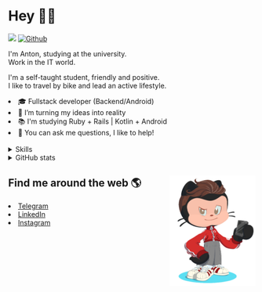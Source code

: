 # Hey 👋🏻 

![](https://komarev.com/ghpvc/?username=your-github-HarshBarash&color=grey) [![Github](https://img.shields.io/github/followers/HarshBarash?label=Follow&style=social)](https://github.com/HarshBarash)

I'm Anton, studying at the university. <br/>
Work in the IT world. 

I'm a self-taught student, friendly and positive. <br />
I like to travel by bike and lead an active lifestyle.

   <li>🎓 Fullstack developer (Backend/Android) </li>
   <li>🎯 I’m turning my ideas into reality </li>
   <li>📚 I'm studying Ruby + Rails | Kotlin + Android </li>
   <li>💬 You can ask me questions, I like to help! </li>

<br/>


<details>
    <summary> Skills </summary>
   <p>
      <br/>
      <img src="https://img.shields.io/badge/Ruby_on_Rails-CC0000?style=for-the-badge&logo=ruby-on-            rails&logoColor=white" />
      <img src="https://img.shields.io/badge/Ruby-CC342D?style=for-the-badge&logo=ruby&logoColor=white" />
      <img src="https://img.shields.io/badge/Bootstrap-563D7C?style=for-the-badge&logo=bootstrap&logoColor=white" />
      <img src="https://img.shields.io/badge/PostgreSQL-316192?style=for-the-badge&logo=postgresql&logoColor=white" />
      <img src="https://img.shields.io/badge/SQLite-07405E?style=for-the-badge&logo=sqlite&logoColor=white" />
      <img src="https://img.shields.io/badge/Heroku-430098?style=for-the-badge&logo=heroku&logoColor=white"/>
      <img src="https://img.shields.io/badge/GitHub-100000?style=for-the-badge&logo=github&logoColor=white" />
      <br/>
      <img src="https://img.shields.io/badge/Android-3DDC84?style=for-the-badge&logo=android&logoColor=white" />
      <img src="https://img.shields.io/badge/Kotlin-0095D5?&style=for-the-badge&logo=kotlin&logoColor=white" />
      <img src="https://img.shields.io/badge/Java-ED8B00?style=for-the-badge&logo=java&logoColor=white" />
      <img src="https://img.shields.io/badge/Figma-F24E1E?style=for-the-badge&logo=figma&logoColor=white" />
      <img src="https://img.shields.io/badge/firebase-ffca28?style=for-the-badge&logo=firebase&logoColor=black" />
      <img src="https://img.shields.io/badge/Python-FFD43B?style=for-the-badge&logo=python&logoColor=darkgreen" />
      <img src="https://img.shields.io/badge/Trello-0052CC?style=for-the-badge&logo=trello&logoColor=white" />
      <img src="https://img.shields.io/badge/Ubuntu-E95420?style=for-the-badge&logo=ubuntu&logoColor=white" />

   </details>


<details>
    <summary> GitHub stats</summary>
    <br />
   
<!--START_SECTION:waka-->
**🐱 My GitHub Data** 

> 🏆 136 Contributions in the Year 2022
 > 
> 📦 286.2 kB Used in GitHub's Storage 
 > 
> 🚫 Not Opted to Hire
 > 
> 📜 18 Public Repositories 
 > 
> 🔑 21 Private Repositories  
 > 
**I'm an Early 🐤** 

```text
🌞 Morning    107 commits    █████░░░░░░░░░░░░░░░░░░░░   20.27% 
🌆 Daytime    164 commits    ███████░░░░░░░░░░░░░░░░░░   31.06% 
🌃 Evening    231 commits    ███████████░░░░░░░░░░░░░░   43.75% 
🌙 Night      26 commits     █░░░░░░░░░░░░░░░░░░░░░░░░   4.92%

```
📅 **I'm Most Productive on Friday** 

```text
Monday       53 commits     ██░░░░░░░░░░░░░░░░░░░░░░░   10.04% 
Tuesday      83 commits     ████░░░░░░░░░░░░░░░░░░░░░   15.72% 
Wednesday    58 commits     ██░░░░░░░░░░░░░░░░░░░░░░░   10.98% 
Thursday     55 commits     ██░░░░░░░░░░░░░░░░░░░░░░░   10.42% 
Friday       121 commits    █████░░░░░░░░░░░░░░░░░░░░   22.92% 
Saturday     84 commits     ████░░░░░░░░░░░░░░░░░░░░░   15.91% 
Sunday       74 commits     ███░░░░░░░░░░░░░░░░░░░░░░   14.02%

```


📊 **This Week I Spent My Time On** 

```text
⌚︎ Time Zone: Europe/Moscow

💬 Programming Languages: 
Ruby                     11 hrs 37 mins      █████████░░░░░░░░░░░░░░░░   36.16% 
Kotlin                   6 hrs 56 mins       █████░░░░░░░░░░░░░░░░░░░░   21.61% 
XML                      4 hrs 31 mins       ███░░░░░░░░░░░░░░░░░░░░░░   14.06% 
ERB                      3 hrs 25 mins       ██░░░░░░░░░░░░░░░░░░░░░░░   10.65% 
SCSS                     1 hr 53 mins        █░░░░░░░░░░░░░░░░░░░░░░░░   5.9%

🔥 Editors: 
RubyMine                 20 hrs 35 mins      ████████████████░░░░░░░░░   64.05% 
Android Studio           11 hrs 33 mins      █████████░░░░░░░░░░░░░░░░   35.95%

💻 Operating System: 
Linux                    32 hrs 9 mins       █████████████████████████   100.0%

```

**I Mostly Code in Ruby** 

```text
Ruby                     14 repos            █████████░░░░░░░░░░░░░░░░   37.84% 
Kotlin                   10 repos            ██████░░░░░░░░░░░░░░░░░░░   27.03% 
Java                     7 repos             ████░░░░░░░░░░░░░░░░░░░░░   18.92% 
JavaScript               4 repos             ██░░░░░░░░░░░░░░░░░░░░░░░   10.81% 
Python                   2 repos             █░░░░░░░░░░░░░░░░░░░░░░░░   5.41%

```



 Last Updated on 25/01/2022 16:15:28 UTC
<!--END_SECTION:waka-->
   
<!--    <p align="center">
        <img src="https://github-profile-trophy.vercel.app/?username=HarshBarash&theme=darkhub&margin-w=15" alt="Trophies GitHub" />
    </p>
 -->
   
</details>

## Find me around the web 🌎 <a href="https://github.com//HarshBarash"><img align="right" width="175" height="225" src="https://github.com/HarshBarash/HarshBarash/blob/master/app/assets/images/antonbaranov.png"></a>
<li> <a href="https://t.me/HarshBarash"> Telegram </a> </li>
<li> <a href="https://linkedin.com/in/HarshBarash"> LinkedIn </a> </li>
<li> <a href="https://www.instagram.com/harsh.barash/"> Instagram </a> </li>
